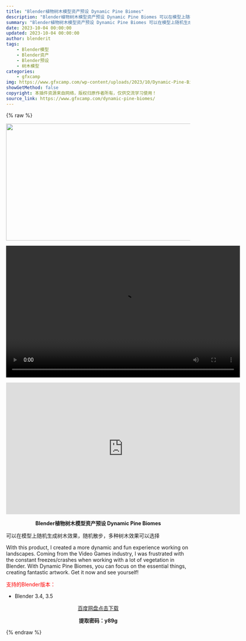 ```yaml
---
title: "Blender植物树木模型资产预设 Dynamic Pine Biomes"
description: "Blender植物树木模型资产预设 Dynamic Pine Biomes 可以在模型上随机生成树木效果，随机散步，多种树木效果可以选择 With this product, I created a ..."
summary: "Blender植物树木模型资产预设 Dynamic Pine Biomes 可以在模型上随机生成树木效果，随机散步，多种树木效果可以选择 With this product, I created a ..."
date: 2023-10-04 00:00:00
updated: 2023-10-04 00:00:00
author: blenderit
tags: 
    - Blender模型
    - Blender资产
    - Blender预设
    - 树木模型
categories:
    - gfxcamp
img: https://www.gfxcamp.com/wp-content/uploads/2023/10/Dynamic-Pine-Biomes.jpg
showGetMethod: false
copyright: 本插件资源来自网络，版权归原作者所有，仅供交流学习使用！
source_link: https://www.gfxcamp.com/dynamic-pine-biomes/
---
```


{% raw %}
<div><p><img decoding="async" class="aligncenter size-full wp-image-115305" src="https://www.gfxcamp.com/wp-content/uploads/2023/10/Dynamic-Pine-Biomes.jpg" data-src="https://www.gfxcamp.com/wp-content/uploads/2023/10/Dynamic-Pine-Biomes.jpg" alt="" width="640" height="320"><br>
</p><center><div style="width: 640px;" class="wp-video"><!--[if lt IE 9]><script>document.createElement('video');</script><![endif]-->
<video class="wp-video-shortcode" id="video-115381-1" width="640" height="360" preload="true" controls="controls"><source type="video/mp4" src="http://cloud.video.taobao.com/play/u/null/p/1/e/6/t/1/430261585809.mp4?_=1"></source><a href="http://cloud.video.taobao.com/play/u/null/p/1/e/6/t/1/430261585809.mp4">http://cloud.video.taobao.com/play/u/null/p/1/e/6/t/1/430261585809.mp4</a></video></div></center><p style="text-align: center;"><iframe loading="lazy" src="https://player.youku.com/embed/XNjA3Nzg1MjQ1Ng==" width="640" height="360" frameborder="0" allowfullscreen="allowfullscreen" data-mce-fragment="1"></iframe></p><p style="text-align: center;"><strong>Blender植物树木模型资产预设 Dynamic Pine Biomes</strong></p><p>可以在模型上随机生成树木效果，随机散步，多种树木效果可以选择</p><p>With this product, I created a more dynamic and fun experience working on landscapes. Coming from the Video Games industry, I was frustrated with the constant freezes/crashes when working with a lot of vegetation in Blender. With Dynamic Pine Biomes, you can focus on the essential things, creating fantastic artwork. Get it now and see yourself!</p><p style="text-align: left;"><span style="color: #ff0000;">支持的Blender版本：</span></p><ul>
<li style="text-align: left;">Blender 3.4, 3.5</li>
</ul><p style="text-align: center;"><a class="maxbutton-3 maxbutton maxbutton-baidu" target="_blank" rel="noopener" href="https://pan.baidu.com/s/1lHfvWBlys1TT1T9A_bE2tQ?pwd=y89g"><span class="mb-text">百度网盘点击下载</span></a></p><p style="text-align: center;"><strong>提取密码：y89g</strong></p></div>
<div style="display: none">gfxcamp</div>
{% endraw %}